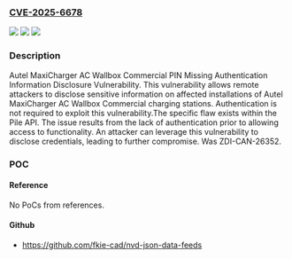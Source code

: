 ### [CVE-2025-6678](https://cve.mitre.org/cgi-bin/cvename.cgi?name=CVE-2025-6678)
![](https://img.shields.io/static/v1?label=Product&message=Autel%20MaxiCharger%20AC%20Wallbox%20Commercial&color=blue)
![](https://img.shields.io/static/v1?label=Version&message=1.36.00%20&color=brightgreen)
![](https://img.shields.io/static/v1?label=Vulnerability&message=CWE-306%3A%20Missing%20Authentication%20for%20Critical%20Function&color=brightgreen)

### Description

Autel MaxiCharger AC Wallbox Commercial PIN Missing Authentication Information Disclosure Vulnerability. This vulnerability allows remote attackers to disclose sensitive information on affected installations of Autel MaxiCharger AC Wallbox Commercial charging stations. Authentication is not required to exploit this vulnerability.The specific flaw exists within the Pile API. The issue results from the lack of authentication prior to allowing access to functionality. An attacker can leverage this vulnerability to disclose credentials, leading to further compromise. Was ZDI-CAN-26352.

### POC

#### Reference
No PoCs from references.

#### Github
- https://github.com/fkie-cad/nvd-json-data-feeds

